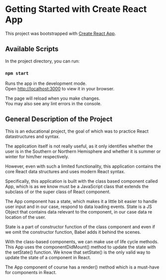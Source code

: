 # Getting Started with Create React App

This project was bootstrapped with [Create React App](https://github.com/facebook/create-react-app).

## Available Scripts

In the project directory, you can run:

### `npm start`

Runs the app in the development mode.\
Open [http://localhost:3000](http://localhost:3000) to view it in your browser.

The page will reload when you make changes.\
You may also see any lint errors in the console.

## General Description of the Project

This is an educational project, the goal of which was to practice React datastructures and syntax.

The application itself is not really useful, as it only identifies whether the user is in the Southern or Northern Hemisphere and whether it is summer or winter for him/her respectively.

However, even with such a limited functionality, this application contains the core React data structures and uses modern React syntax.

Specifically, this application is built with the class based component called App, which is as we know must be a JavaScript class that extends the subclass of or the super class of React component.

The App component has a state, which makes it a little bit easier to handle user input and in our case, respond to data loading events. State is a JS Object that contains data relevant to the component, in our case data re location of the user.

State is a part of constructor function of the class component and even if we omit the constructor function, Babel adds it behind the scenes.

With the class-based components, we can make use of life cycle methods. This App uses the componentDidMount() method to update the state with the setState() function. We know that setState() is the only valid way to update the state of a component in React.

The App component of course has a render() method which is a must-have for components in React.
